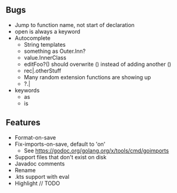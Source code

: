 ## Bugs
- Jump to function name, not start of declaration
- open is always a keyword
- Autocomplete
  - String templates
  - something as Outer.Inn?
  - value.InnerClass
  - editFoo?() should overwrite () instead of adding another ()
  - rec|.otherStuff
  - Many random extension functions are showing up
  - ?.|
- keywords
  - as
  - is

## Features
- Format-on-save
- Fix-imports-on-save, default to 'on'
  - See https://godoc.org/golang.org/x/tools/cmd/goimports
- Support files that don't exist on disk
- Javadoc comments
- Rename
- .kts support with eval
- Highlight // TODO